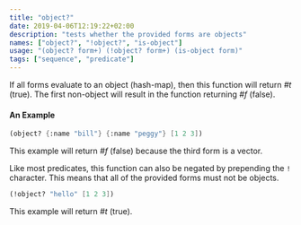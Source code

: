 ```yaml
---
title: "object?"
date: 2019-04-06T12:19:22+02:00
description: "tests whether the provided forms are objects"
names: ["object?", "!object?", "is-object"]
usage: "(object? form+) (!object? form+) (is-object form)"
tags: ["sequence", "predicate"]
---
```

If all forms evaluate to an object (hash-map), then this function will return _#t_ (true). The first non-object will result in the function returning _#f_ (false).

#### An Example

~~~scheme
(object? {:name "bill"} {:name "peggy"} [1 2 3])
~~~

This example will return _#f_ (false) because the third form is a vector.

Like most predicates, this function can also be negated by prepending the `!` character. This means that all of the provided forms must not be objects.

~~~scheme
(!object? "hello" [1 2 3])
~~~

This example will return _#t_ (true).
